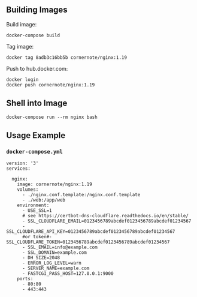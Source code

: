 ## Building Images

Build image:

```
docker-compose build
```

Tag image:

```
docker tag 8adb3c16bb5b cornernote/nginx:1.19
```

Push to hub.docker.com:

```
docker login
docker push cornernote/nginx:1.19
```

## Shell into Image

```
docker-compose run --rm nginx bash
```


## Usage Example

### `docker-compose.yml`

```
version: '3'
services:

  nginx:
    image: cornernote/nginx:1.19
    volumes:
      - ./nginx.conf.template:/nginx.conf.template
      - ./web:/app/web
    environment:
      - USE_SSL=1
      # see https://certbot-dns-cloudflare.readthedocs.io/en/stable/
      - SSL_CLOUDFLARE_EMAIL=0123456789abcdef0123456789abcdef01234567
      - SSL_CLOUDFLARE_API_KEY=0123456789abcdef0123456789abcdef01234567
      #or token#- SSL_CLOUDFLARE_TOKEN=0123456789abcdef0123456789abcdef01234567
      - SSL_EMAIL=info@example.com
      - SSL_DOMAIN=example.com
      - DH_SIZE=2048
      - ERROR_LOG_LEVEL=warn
      - SERVER_NAME=example.com
      - FASTCGI_PASS_HOST=127.0.0.1:9000
    ports:
      - 80:80
      - 443:443
```
